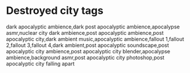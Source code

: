 # Destroyed city tags 

dark apocalyptic ambience,dark post apocalyptic ambience,apocalypse asmr,nuclear city dark ambience,post apocalyptic ambience,post apocalyptic city,dark ambient music,apocalyptic ambience,fallout 1,fallout 2,fallout 3,fallout 4,dark ambient,post apocalyptic soundscape,post apocalyptic city ambience,post apocalyptic city blender,apocalypse ambience,background asmr,post apocalyptic city photoshop,post apocalyptic city falling apart
